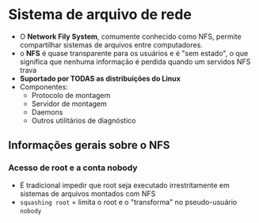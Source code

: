 # Sistema de arquivo de rede

- O **Network Fily System**, comumente conhecido como NFS, permite compartilhar sistemas de arquivos entre computadores.
- o **NFS** é quase transparente para os usuários e é "sem estado", o que significa que nenhuma informação é perdida quando um servidos NFS trava
- **Suportado por TODAS as distribuições do Linux**
- Componentes:
  - Protocolo de montagem
  - Servidor de montagem
  - Daemons
  - Outros utilitários de diagnóstico

## Informações gerais sobre o NFS

### Acesso de root e a conta nobody

- É tradicional impedir que root seja executado irrestritamente em sistemas de arquivos montados com NFS
- `squashing root` = limita o root e o "transforma" no pseudo-usuário `nobody`
